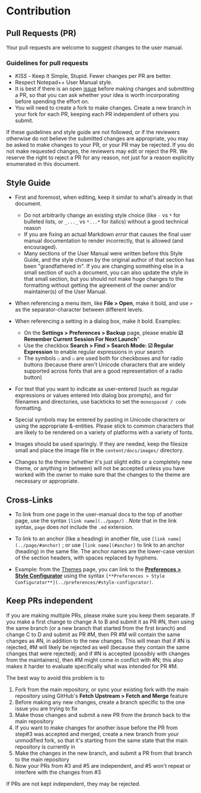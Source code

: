 # Contribution


## Pull Requests (PR)

Your pull requests are welcome to suggest changes to the user manual.

### Guidelines for pull requests

* *KISS* - Keep It Simple, Stupid.  Fewer changes per PR are better.
* Respect Notepad++ User Manual style.
* It is best if there is an open [issue](../../issues) before making changes and submitting a PR, so that you can ask whether your idea is worth incorporating before spending the effort on.
* You will need to create a fork to make changes.  Create a new branch in your fork for each PR, keeping each PR independent of others you submit.

If these guidelines and style guide are not followed, or if the reviewers otherwise do not believe the submitted changes are appropriate, you may be asked to make changes to your PR, or your PR may be rejected.  If you do not make requested changes, the reviewers may edit or reject the PR.  We reserve the right to reject a PR for any reason, not just for a reason explicitly enumerated in this document.

## Style Guide

* First and foremost, when editing, keep it similar to what's already in that document.  
  * Do not arbitrarily change an existing style choice (like `-` vs `*` for bulleted lists, or `_..._` vs `*...*` for italics) without a good technical reason
  * If you are fixing an actual Markdown _error_ that causes the final user manual documentation to render incorrectly, that is allowed (and encouraged).
  * Many sections of the User Manual were written before this Style Guide, and the style chosen by the original author of that section has been "grandfathered in".  If you are changing something else in a small section of such a document, you can also update the style in that small section, but you should not make huge changes to the formatting without getting the agreement of the owner and/or maintainer(s) of the User Manual.

* When referencing a menu item, like **File > Open**, make it bold, and use `>` as the separator-character between different levels.  <!-- This follows Microsoft documentation style for the separator character, so will make it more familiar to Windows users. -->

* When referencing a setting in a dialog box, make it bold.  Examples:
    * On the **Settings > Preferences > Backup** page, please enable **☑ Remember Current Session For Next Launch**"
    * Use the checkbox **Search > Find > Search Mode: ☑ Regular Expression** to enable regular expressions in your search
    * The symbols `☐` and `☑` are used both for checkboxes and for radio buttons (because there aren't Unicode characters that are widely supported across fonts that are a good representation of a radio button)

* For text that you want to indicate as user-entered (such as regular expressions or values entered into dialog box prompts), and for filenames and directories, use backticks to set the `monospaced / code` formatting.

* Special symbols may be entered by pasting in Unicode characters or using the appropriate &amp;-entities.  Please stick to common characters that are likely to be rendered on a variety of platforms with a variety of fonts.

* Images should be used sparingly.  If they are needed, keep the filesize small and place the image file in the `content/docs/images/` directory.

* Changes to the theme (whether it's just slight edits or a completely new theme, or anything in between) will not be accepted unless you have worked with the owner to make sure that the changes to the theme are necessary or appropriate.

## Cross-Links

* To link from one page in the user-manual docs to the top of another page, use the syntax `[link name](../page/)` .  *Note* that in the link syntax, `page` does _not_ include the `.md` extension.

* To link to an anchor (like a heading) in another file, use `[link name](../page/#anchor)` ; or use `[link name](#anchor)` to link to an anchor (heading) in the same file.  The anchor names are the lower-case version of the section headers, with spaces replaced by hyphens.  

* Example: from the [Themes](content/docs/themes/) page, you can link to the [**Preferences > Style Configurator**](content/docs/preferences/#style-configurator) using the syntax `[**Preferences > Style Configurator**](../preferences/#style-configurator)`.

## Keep PRs independent

If you are making multiple PRs, please make sure you keep them separate.  If you make a first change to change A to B and submit it as PR #N, then using the same branch (or a new branch that started from the first branch) and change C to D and submit as PR #M, then PR #M will contain the same changes as #N, in addition to the new changes.  This will mean that if #N is rejected, #M will likely be rejected as well (because they contain the same changes that were rejected); and if #N is accepted (possibly with changes from the maintainers), then #M might come in conflict with #N; this also makes it harder to evaluate specifically what was intended for PR #M.

The best way to avoid this problem is to 
1. Fork from the main repository, or sync your existing fork with the main repository using GitHub's **Fetch Upstream > Fetch and Merge** feature
2. Before making any new changes, create a branch specific to the one issue you are trying to fix
3. Make those changes and submit a new PR from the _branch_ back to the main repository
4. If you want to make changes for another issue before the PR from step#3 was accepted and merged, create a new branch from your unmodified fork, so that it's starting from the same state that the main repository is currently in
5. Make the changes in the new branch, and submit a PR from that branch to the main repository
6. Now your PRs from #3 and #5 are independent, and #5 won't repeat or interfere with the changes from #3

If PRs are not kept independent, they may be rejected.
